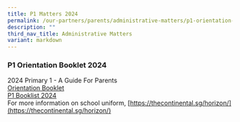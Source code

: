 ```yaml
---
title: P1 Matters 2024
permalink: /our-partners/parents/administrative-matters/p1-orientation-booklet-2023/
description: ""
third_nav_title: Administrative Matters
variant: markdown
---
```

### **P1 Orientation Booklet 2024**
2024 Primary 1 - A Guide For Parents<br>
[Orientation Booklet](/files/P1_Orientation_Booklet_2024__School_Website_.pdf)<br>
[P1 Booklist 2024](/files/Horizon_Booklist_2024_Primary_1.pdf)<br>
For more information on school uniform, 
[https://thecontinental.sg/horizon/](https://thecontinental.sg/horizon/)